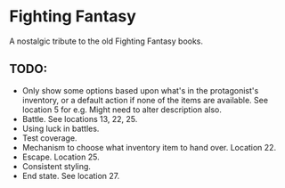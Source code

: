 ﻿# Fighting Fantasy

A nostalgic tribute to the old Fighting Fantasy books.

## TODO:

- Only show some options based upon what's in the protagonist's inventory, or a default action if none of the items are available. See location 5 for e.g. Might need to alter description also.
- Battle. See locations 13, 22, 25.
- Using luck in battles.
- Test coverage.
- Mechanism to choose what inventory item to hand over. Location 22.
- Escape. Location 25.
- Consistent styling.
- End state. See location 27.